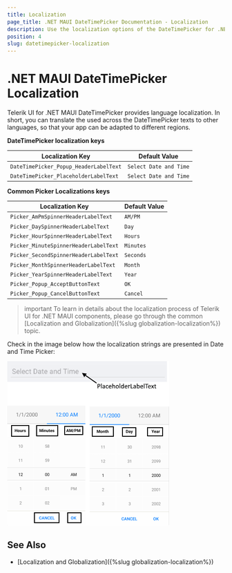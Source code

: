```yaml
---
title: Localization
page_title: .NET MAUI DateTimePicker Documentation - Localization
description: Use the localization options of the DateTimePicker for .NET MAUI.
position: 4
slug: datetimepicker-localization
---
```


# .NET MAUI DateTimePicker Localization

Telerik UI for .NET MAUI DateTimePicker provides language localization. In short, you can translate the used across the DateTimePicker texts to other languages, so that your app can be adapted to different regions.

**DateTimePicker localization keys**

| Localization Key | Default Value |
| -----------------| ------------- |
| `DateTimePicker_Popup_HeaderLabelText`  | `Select Date and Time` |
| `DateTimePicker_PlaceholderLabelText`  | `Select Date and Time` |

**Common Picker Localizations keys**

| Localization Key | Default Value |
| -----------------| ------------- |
| `Picker_AmPmSpinnerHeaderLabelText` | `AM/PM` |
| `Picker_DaySpinnerHeaderLabelText` | `Day` |
| `Picker_HourSpinnerHeaderLabelText` | `Hours` |
| `Picker_MinuteSpinnerHeaderLabelText` | `Minutes` |
| `Picker_SecondSpinnerHeaderLabelText` | `Seconds` |
| `Picker_MonthSpinnerHeaderLabelText` | `Month` |
| `Picker_YearSpinnerHeaderLabelText` | `Year` |
| `Picker_Popup_AcceptButtonText` | `OK` |
| `Picker_Popup_CancelButtonText` | `Cancel` |

> important To learn in details about the localization process of Telerik UI for .NET MAUI components, please go through the common [Localization and Globalization]({%slug globalization-localization%}) topic.

Check in the image below how the localization strings are presented in Date and Time Picker:

![DateTimePicker Localization](images/datetimepicker-localization.png)

## See Also

- [Localization and Globalization]({%slug globalization-localization%})
